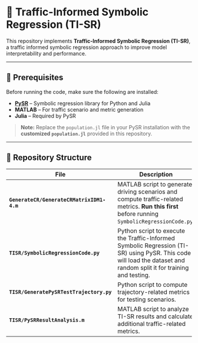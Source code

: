 # 🚦 Traffic-Informed Symbolic Regression (TI-SR)

This repository implements **Traffic-Informed Symbolic Regression (TI-SR)**, a traffic informed symbolic regression approach to improve model interpretability and performance.  

---

## 📌 Prerequisites

Before running the code, make sure the following are installed:

- **[PySR](https://github.com/MilesCranmer/PySR)** – Symbolic regression library for Python and Julia  
- **MATLAB** – For traffic scenario and metric generation  
- **Julia** – Required by PySR  

> **Note:** Replace the `population.jl` file in your PySR installation with the **customized `population.jl`** provided in this repository.

---

## 📂 Repository Structure

| File | Description |
|------|-------------|
| **`GenerateCR/GenerateCRMatrixIDM1-4.m`** | MATLAB script to generate driving scenarios and compute traffic-related metrics. **Run this first** before running `SymbolicRegressionCode.py`. |
| **`TISR/SymbolicRegressionCode.py`** | Python script to execute the Traffic-Informed Symbolic Regression (TI-SR) using PySR. This code will load the dataset and random split it for training and testing. |
| **`TISR/GeneratePySRTestTrajectory.py`** | Python script to compute trajectory-related metrics for testing scenarios. |
| **`TISR/PySRResultAnalysis.m`** | MATLAB script to analyze TI-SR results and calculate additional traffic-related metrics. |



